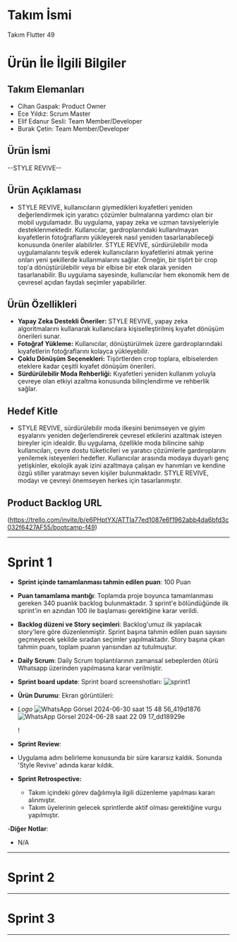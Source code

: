 # **Takım İsmi**

Takım Flutter 49

# Ürün İle İlgili Bilgiler

## Takım Elemanları

- Cihan Gaspak: Product Owner
- Ece Yıldız: Scrum Master
- Elif Edanur Sesli: Team Member/Developer
- Burak Çetin: Team Member/Developer

## Ürün İsmi

--STYLE REVIVE--

## Ürün Açıklaması

- STYLE REVIVE, kullanıcıların giymedikleri kıyafetleri yeniden değerlendirmek için yaratıcı çözümler bulmalarına yardımcı olan bir mobil uygulamadır. Bu uygulama, yapay zeka ve uzman tavsiyeleriyle desteklenmektedir. Kullanıcılar, gardroplarındaki kullanılmayan kıyafetlerin fotoğraflarını yükleyerek nasıl yeniden tasarlanabileceği konusunda öneriler alabilirler.
  STYLE REVIVE, sürdürülebilir moda uygulamalarını teşvik ederek kullanıcıların kıyafetlerini atmak yerine onları yeni şekillerde kullanmalarını sağlar. Örneğin, bir tişört bir crop top'a dönüştürülebilir veya bir elbise bir etek olarak yeniden tasarlanabilir. Bu uygulama sayesinde, kullanıcılar hem ekonomik hem de çevresel açıdan faydalı seçimler yapabilirler.

## Ürün Özellikleri

- **Yapay Zeka Destekli Öneriler:** STYLE REVIVE, yapay zeka algoritmalarını kullanarak kullanıcılara kişiselleştirilmiş kıyafet dönüşüm önerileri sunar.
- **Fotoğraf Yükleme:** Kullanıcılar, dönüştürülmek üzere gardıroplarındaki kıyafetlerin fotoğraflarını kolayca yükleyebilir.
- **Çoklu Dönüşüm Seçenekleri:** Tişörtlerden crop toplara, elbiselerden eteklere kadar çeşitli kıyafet dönüşüm önerileri.
- **Sürdürülebilir Moda Rehberliği:** Kıyafetleri yeniden kullanım yoluyla çevreye olan etkiyi azaltma konusunda bilinçlendirme ve rehberlik sağlar.

## Hedef Kitle

- STYLE REVIVE, sürdürülebilir moda ilkesini benimseyen ve giyim eşyalarını yeniden değerlendirerek çevresel etkilerini azaltmak isteyen bireyler için idealdir. Bu uygulama, özellikle moda bilincine sahip kullanıcıları, çevre dostu tüketicileri ve yaratıcı çözümlerle gardıroplarını yenilemek isteyenleri hedefler. Kullanıcılar arasında modaya duyarlı genç yetişkinler, ekolojik ayak izini azaltmaya çalışan ev hanımları ve kendine özgü stiller yaratmayı seven kişiler bulunmaktadır. STYLE REVIVE, modayı ve çevreyi önemseyen herkes için tasarlanmıştır.

## Product Backlog URL

(https://trello.com/invite/b/e6PHptYX/ATTIa77ed1087e6f1962abb4da6bfd3c032f6427AF55/bootcamp-f49)

---

# Sprint 1

- **Sprint içinde tamamlanması tahmin edilen puan**: 100 Puan

- **Puan tamamlama mantığı**: Toplamda proje boyunca tamamlanması gereken 340 puanlık backlog bulunmaktadır. 3 sprint'e bölündüğünde ilk sprint'in en azından 100 ile başlaması gerektiğine karar verildi.

- **Backlog düzeni ve Story seçimleri**: Backlog'umuz ilk yapılacak story'lere göre düzenlenmiştir. Sprint başına tahmin edilen puan sayısını geçmeyecek şekilde sıradan seçimler yapılmaktadır. Story başına çıkan tahmin puanı, toplam puanın yarısından az tutulmuştur.



- **Daily Scrum**: Daily Scrum toplantılarının zamansal sebeplerden ötürü Whatsapp üzerinden yapılmasına karar verilmiştir. 
- **Sprint board update**: Sprint board screenshotları: ![sprint1](https://github.com/ece-yldz/Flutter-49/assets/170043289/9016f2f0-a118-45c7-9046-52a3735ce967)


- **Ürün Durumu**: Ekran görüntüleri:
- *Logo*
  ![WhatsApp Görsel 2024-06-30 saat 15 48 56_419d1876](https://github.com/ece-yldz/Flutter-49/assets/170043289/438d9f46-8712-4fd4-806e-0abf7b9cc954)
  ![WhatsApp Görsel 2024-06-28 saat 22 09 17_dd18929e](https://github.com/ece-yldz/Flutter-49/assets/170043289/25acc786-5266-49d5-bd71-f7d12e6b0242)


  !
- **Sprint Review**:
- Uygulama adını belirleme konusunda bir süre kararsız kaldık. Sonunda 'Style Revive' adında karar kıldık.


- **Sprint Retrospective:**
  - Takım içindeki görev dağılımıyla ilgili düzenleme yapılması kararı alınmıştır.
  - Takım üyelerinin gelecek sprintlerde aktif olması gerektiğine vurgu yapılmıştır.

-**Diğer Notlar**:
- N/A

---

# Sprint 2


---

# Sprint 3

---
